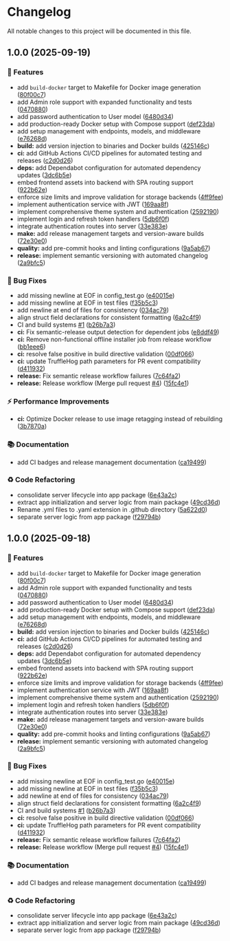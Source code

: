 # Changelog

All notable changes to this project will be documented in this file.

## 1.0.0 (2025-09-19)

### 🚀 Features

* add `build-docker` target to Makefile for Docker image generation ([80f00c7](https://github.com/starpia-forge/burndler/commit/80f00c750d130645a1720739f8df0e11c9a255a7))
* add Admin role support with expanded functionality and tests ([0470880](https://github.com/starpia-forge/burndler/commit/0470880419c77d77d6f39c4c042e4b034f895b86))
* add password authentication to User model ([6480d34](https://github.com/starpia-forge/burndler/commit/6480d348d36daa508ddac73a577218464d8d0775))
* add production-ready Docker setup with Compose support ([def23da](https://github.com/starpia-forge/burndler/commit/def23daa3e65994f2a60ec5377106d6316cf2adf))
* add setup management with endpoints, models, and middleware ([e76268d](https://github.com/starpia-forge/burndler/commit/e76268db23e3cf81fdceb4756099ee0bdd18831e))
* **build:** add version injection to binaries and Docker builds ([425146c](https://github.com/starpia-forge/burndler/commit/425146c006f8b711098e516ab56e08782b3656fd))
* **ci:** add GitHub Actions CI/CD pipelines for automated testing and releases ([c2d0d26](https://github.com/starpia-forge/burndler/commit/c2d0d269a5436a34281a4decff97e83de75a3d29))
* **deps:** add Dependabot configuration for automated dependency updates ([3dc6b5e](https://github.com/starpia-forge/burndler/commit/3dc6b5e3977ea5479be55ff1e9e03e1a79ac39ab))
* embed frontend assets into backend with SPA routing support ([922b62e](https://github.com/starpia-forge/burndler/commit/922b62e82b8c41052f4f74a0fac4f3b2960bdb08))
* enforce size limits and improve validation for storage backends ([4ff9fee](https://github.com/starpia-forge/burndler/commit/4ff9feeddbf0fc928dc70a7d22f0a9818b106516))
* implement authentication service with JWT ([169aa8f](https://github.com/starpia-forge/burndler/commit/169aa8fcc3bb149f97029566b1b622dfc02382ec))
* implement comprehensive theme system and authentication ([2592190](https://github.com/starpia-forge/burndler/commit/2592190a58ca4eb2f3db41c6ac0483046924aaf4))
* implement login and refresh token handlers ([5db6f0f](https://github.com/starpia-forge/burndler/commit/5db6f0fe5a95181be8e87dad36a1c8323c62d45c))
* integrate authentication routes into server ([33e383e](https://github.com/starpia-forge/burndler/commit/33e383e213cf496e09b32b1715bb094cf42aebd4))
* **make:** add release management targets and version-aware builds ([72e30e0](https://github.com/starpia-forge/burndler/commit/72e30e06ab469ff3a5c7f2fe7d2bc44c3cc01a3f))
* **quality:** add pre-commit hooks and linting configurations ([9a5ab67](https://github.com/starpia-forge/burndler/commit/9a5ab67e01fa7e5edd43043fe30c114a607c7de1))
* **release:** implement semantic versioning with automated changelog ([2a9bfc5](https://github.com/starpia-forge/burndler/commit/2a9bfc59b22eb49357b69737e217ad4fad4f8f26))

### 🐛 Bug Fixes

* add missing newline at EOF in config_test.go ([e40015e](https://github.com/starpia-forge/burndler/commit/e40015e6bd7776c8a6d7634696587ee51683b63a))
* add missing newline at EOF in test files ([f35b5c3](https://github.com/starpia-forge/burndler/commit/f35b5c338a6b32fabeccba5c8c7227c4fff63582))
* add newline at end of files for consistency ([034ac79](https://github.com/starpia-forge/burndler/commit/034ac7907153de2ea4f08f720f0146bb20f92c1d))
* align struct field declarations for consistent formatting ([6a2c4f9](https://github.com/starpia-forge/burndler/commit/6a2c4f931a43ecd30e5fc20173dd38862fa2332e))
* CI and build systems [#1](https://github.com/starpia-forge/burndler/issues/1) ([b26b7a3](https://github.com/starpia-forge/burndler/commit/b26b7a3be13e06f07f928ed30346ed78c58dc462))
* **ci:** Fix semantic-release output detection for dependent jobs ([e8ddf49](https://github.com/starpia-forge/burndler/commit/e8ddf494273d10beb704757f7702d2212756a04d))
* **ci:** Remove non-functional offline installer job from release workflow ([bb1eee6](https://github.com/starpia-forge/burndler/commit/bb1eee696ba61c83c7148e11701dc2237161a363))
* **ci:** resolve false positive in build directive validation ([00df066](https://github.com/starpia-forge/burndler/commit/00df06662bf15fc9414e6817e166546d66de931a))
* **ci:** update TruffleHog path parameters for PR event compatibility ([d411932](https://github.com/starpia-forge/burndler/commit/d41193218aa82a9fcf9afdad96fc3f2c23a196cf))
* **release:** Fix semantic release workflow failures ([7c64fa2](https://github.com/starpia-forge/burndler/commit/7c64fa213f12456682967f99849d3da60b81d078))
* **release:** Release workflow (Merge pull request [#4](https://github.com/starpia-forge/burndler/issues/4)) ([15fc4e1](https://github.com/starpia-forge/burndler/commit/15fc4e16774599a03be37348804ccedfc539be4e))

### ⚡ Performance Improvements

* **ci:** Optimize Docker release to use image retagging instead of rebuilding ([3b7870a](https://github.com/starpia-forge/burndler/commit/3b7870a838d7781302e2753eb0da568acde9b3d2))

### 📚 Documentation

* add CI badges and release management documentation ([ca19499](https://github.com/starpia-forge/burndler/commit/ca19499f91f5b3af95cddd49957dac9ed6c7c21c))

### ♻️ Code Refactoring

* consolidate server lifecycle into app package ([6e43a2c](https://github.com/starpia-forge/burndler/commit/6e43a2c2d725419faa7cc96a64503da593b5bccb))
* extract app initialization and server logic from main package ([49cd36d](https://github.com/starpia-forge/burndler/commit/49cd36de9e3285372519b38f3d911006740a7e18))
* Rename .yml files to .yaml extension in .github directory ([5a622d0](https://github.com/starpia-forge/burndler/commit/5a622d019be8988119f1f6b635c8f1a377a9b7ec))
* separate server logic from app package ([f29794b](https://github.com/starpia-forge/burndler/commit/f29794b7dd592f5d37e1a02affba1dce68ee7af2))

## 1.0.0 (2025-09-18)

### 🚀 Features

* add `build-docker` target to Makefile for Docker image generation ([80f00c7](https://github.com/starpia-forge/burndler/commit/80f00c750d130645a1720739f8df0e11c9a255a7))
* add Admin role support with expanded functionality and tests ([0470880](https://github.com/starpia-forge/burndler/commit/0470880419c77d77d6f39c4c042e4b034f895b86))
* add password authentication to User model ([6480d34](https://github.com/starpia-forge/burndler/commit/6480d348d36daa508ddac73a577218464d8d0775))
* add production-ready Docker setup with Compose support ([def23da](https://github.com/starpia-forge/burndler/commit/def23daa3e65994f2a60ec5377106d6316cf2adf))
* add setup management with endpoints, models, and middleware ([e76268d](https://github.com/starpia-forge/burndler/commit/e76268db23e3cf81fdceb4756099ee0bdd18831e))
* **build:** add version injection to binaries and Docker builds ([425146c](https://github.com/starpia-forge/burndler/commit/425146c006f8b711098e516ab56e08782b3656fd))
* **ci:** add GitHub Actions CI/CD pipelines for automated testing and releases ([c2d0d26](https://github.com/starpia-forge/burndler/commit/c2d0d269a5436a34281a4decff97e83de75a3d29))
* **deps:** add Dependabot configuration for automated dependency updates ([3dc6b5e](https://github.com/starpia-forge/burndler/commit/3dc6b5e3977ea5479be55ff1e9e03e1a79ac39ab))
* embed frontend assets into backend with SPA routing support ([922b62e](https://github.com/starpia-forge/burndler/commit/922b62e82b8c41052f4f74a0fac4f3b2960bdb08))
* enforce size limits and improve validation for storage backends ([4ff9fee](https://github.com/starpia-forge/burndler/commit/4ff9feeddbf0fc928dc70a7d22f0a9818b106516))
* implement authentication service with JWT ([169aa8f](https://github.com/starpia-forge/burndler/commit/169aa8fcc3bb149f97029566b1b622dfc02382ec))
* implement comprehensive theme system and authentication ([2592190](https://github.com/starpia-forge/burndler/commit/2592190a58ca4eb2f3db41c6ac0483046924aaf4))
* implement login and refresh token handlers ([5db6f0f](https://github.com/starpia-forge/burndler/commit/5db6f0fe5a95181be8e87dad36a1c8323c62d45c))
* integrate authentication routes into server ([33e383e](https://github.com/starpia-forge/burndler/commit/33e383e213cf496e09b32b1715bb094cf42aebd4))
* **make:** add release management targets and version-aware builds ([72e30e0](https://github.com/starpia-forge/burndler/commit/72e30e06ab469ff3a5c7f2fe7d2bc44c3cc01a3f))
* **quality:** add pre-commit hooks and linting configurations ([9a5ab67](https://github.com/starpia-forge/burndler/commit/9a5ab67e01fa7e5edd43043fe30c114a607c7de1))
* **release:** implement semantic versioning with automated changelog ([2a9bfc5](https://github.com/starpia-forge/burndler/commit/2a9bfc59b22eb49357b69737e217ad4fad4f8f26))

### 🐛 Bug Fixes

* add missing newline at EOF in config_test.go ([e40015e](https://github.com/starpia-forge/burndler/commit/e40015e6bd7776c8a6d7634696587ee51683b63a))
* add missing newline at EOF in test files ([f35b5c3](https://github.com/starpia-forge/burndler/commit/f35b5c338a6b32fabeccba5c8c7227c4fff63582))
* add newline at end of files for consistency ([034ac79](https://github.com/starpia-forge/burndler/commit/034ac7907153de2ea4f08f720f0146bb20f92c1d))
* align struct field declarations for consistent formatting ([6a2c4f9](https://github.com/starpia-forge/burndler/commit/6a2c4f931a43ecd30e5fc20173dd38862fa2332e))
* CI and build systems [#1](https://github.com/starpia-forge/burndler/issues/1) ([b26b7a3](https://github.com/starpia-forge/burndler/commit/b26b7a3be13e06f07f928ed30346ed78c58dc462))
* **ci:** resolve false positive in build directive validation ([00df066](https://github.com/starpia-forge/burndler/commit/00df06662bf15fc9414e6817e166546d66de931a))
* **ci:** update TruffleHog path parameters for PR event compatibility ([d411932](https://github.com/starpia-forge/burndler/commit/d41193218aa82a9fcf9afdad96fc3f2c23a196cf))
* **release:** Fix semantic release workflow failures ([7c64fa2](https://github.com/starpia-forge/burndler/commit/7c64fa213f12456682967f99849d3da60b81d078))
* **release:** Release workflow (Merge pull request [#4](https://github.com/starpia-forge/burndler/issues/4)) ([15fc4e1](https://github.com/starpia-forge/burndler/commit/15fc4e16774599a03be37348804ccedfc539be4e))

### 📚 Documentation

* add CI badges and release management documentation ([ca19499](https://github.com/starpia-forge/burndler/commit/ca19499f91f5b3af95cddd49957dac9ed6c7c21c))

### ♻️ Code Refactoring

* consolidate server lifecycle into app package ([6e43a2c](https://github.com/starpia-forge/burndler/commit/6e43a2c2d725419faa7cc96a64503da593b5bccb))
* extract app initialization and server logic from main package ([49cd36d](https://github.com/starpia-forge/burndler/commit/49cd36de9e3285372519b38f3d911006740a7e18))
* separate server logic from app package ([f29794b](https://github.com/starpia-forge/burndler/commit/f29794b7dd592f5d37e1a02affba1dce68ee7af2))
